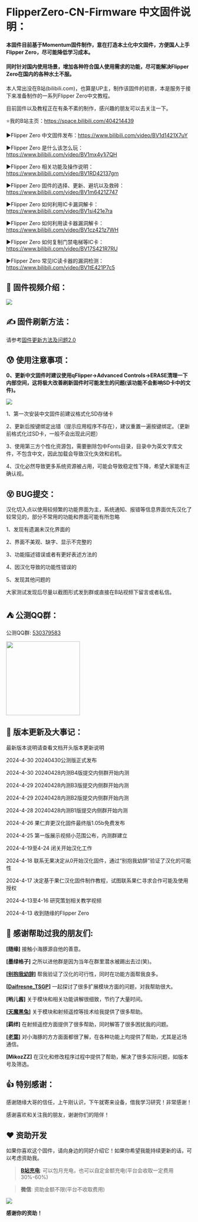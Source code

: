 # FlipperZero-CN-Firmware 中文固件说明：

<h4>本固件目前基于Momentum固件制作，意在打造本土化中文固件，方便国人上手Flipper Zero，尽可能降低学习成本。</h4>

<h4>同时针对国内使用场景，增加各种符合国人使用需求的功能，尽可能解决Flipper Zero在国内的各种水土不服。</h4>

本人常出没在B站(bilibili.com)，也算是UP主，制作该固件的初衷，本是服务于接下来准备制作的一系列Flipper Zero中文教程。

目前固件以及教程正在有条不紊的制作，感兴趣的朋友可以去关注一下。

⭐️我的B站主页：https://space.bilibili.com/404214439

▶️Flipper Zero 中文固件发布：https://www.bilibili.com/video/BV1d1421X7uY

▶️Flipper Zero 是什么该怎么玩：https://www.bilibili.com/video/BV1mx4y1i7QH

▶️Flipper Zero 相关功能及操作说明：https://www.bilibili.com/video/BV1RD42137gm

▶️Flipper Zero 固件的选择、更新、避坑以及救砖：https://www.bilibili.com/video/BV1m6421Z747

▶️Flipper Zero 如何利用IC卡漏洞解卡：https://www.bilibili.com/video/BV1si421e7ra

▶️Flipper Zero 如何利用读卡器漏洞解卡：https://www.bilibili.com/video/BV1cz421z7WH

▶️Flipper Zero 如何复制门禁电梯等IC卡：https://www.bilibili.com/video/BV17S421R7RU

▶️Flipper Zero 常见IC读卡器的漏洞检测：https://www.bilibili.com/video/BV1tE421P7c5

## 👀 固件视频介绍：

<a href="https://www.bilibili.com/video/BV1d1421X7uY" ><img src="mntm_cn-20240430公测版/screenshot/Screenshot-001.png"></a>

## ✍️ 固件刷新方法：

请参考[固件更新方法及问题2.0](Update_doc/ReadMe.md)

## 😰 使用注意事项：

**0、更新中文固件时建议使用qFlipper->Advanced Controls->ERASE清理一下内部空间，这将极大改善刷新固件时可能发生的问题(该功能不会影响SD卡中的文件)。**

<img src="Update_doc/assets/pic08.png">

1、第一次安装中文固件前建议格式化SD存储卡

2、更新后按键绑定出错（提示应用程序不存在），建议重置一遍按键绑定。（更新前格式化过SD卡，一般不会出现此问题）

3、使用第三方个性化资源包，需要删除包中Fonts目录，目录中为英文字库文件，不包含中文，因此加载会导致汉化失效和宕机。

4、汉化必然导致更多系统资源被占用，可能会导致稳定性下降，希望大家能有正确认视。


## 😵 BUG提交：

汉化切入点以使用较频繁的功能界面为主，系统通知、报错等信息界面优先汉化了较常见的，部分不常用的功能和界面可能有所忽略

1、发现有遗漏未汉化界面的

2、界面不美观、缺字、显示不完整的

3、功能描述错误或者有更好表述方法的

4、因汉化导致的功能性错误的

5、发现其他问题的


大家测试发现后尽量以截图形式发到群或直接在B站视频下留言或者私信。


## ⛺ 公测QQ群：

公测QQ群: [530379583](https://qm.qq.com/q/1DlppfAT08)

<img src="assets/qqgroup.png" Width="200px">

## 🎉 版本更新及大事记：

最新版本说明请查看文档开头版本更新说明

2024-4-30 20240430公测版正式发布

2024-4-30 20240428内测B4版提交内侧群开始内测

2024-4-29 20240428内测B3版提交内侧群开始内测

2024-4-29 20240428内测B2版提交内侧群开始内测

2024-4-28 20240428内测B1版提交内侧群开始内测

2024-4-26 果仁弃更汉化固件最终版1.05b免费发布

2024-4-25 第一版展示视频小范围公布，内测群建立

2024-4-19至4-24 闭关开始汉化工作

2024-4-18 联系无果决定从0开始汉化固件，通过“别抱我幼辞”验证了汉化的可能性

2024-4-17 决定基于果仁汉化固件制作教程，试图联系果仁寻求合作可能及使用授权

2024-4-13至4-16 研究策划相关教学视频

2024-4-13 收到随缘的Flipper Zero


## 👋 感谢帮助过我的朋友们:

<b>[随缘]</b>
接触小海豚源自他的善意。

<b>[墨绿格子]</b>
之所以进他群是因为当年在群里潜水被踢出去过(笑)。

<b>[[别抱我幼辞](https://github.com/Biebaowoyouci)]</b>
帮我验证了汉化的可行性，同时在功能方面帮我良多。

<b>[[Daifresne_TSGP](https://github.com/Daifresne)]</b>
一起探讨了很多扩展模块方面的问题，对我帮助很大。


<b>[哟儿酱]</b>
关于模块和相关功能讲解很细致，节约了大量时间。

<b>[[天魔黑兔](https://github.com/heitu001)]</b>
关于模块和射频遥控等技术给我提供了很多帮助。

<b>[羁绊]</b>
在射频遥控方面提供了很多帮助，同时解答了很多困扰我的问题。

<b>[[老葉](https://github.com/oldip)]</b>
对小海豚的方方面面都很了解，在各种功能上均提供了帮助，尤其是近场通信。

<b>[MikozZZ]</b>
在汉化和修改程序过程中提供了帮助，解决了很多实际问题，如版本号及筛选。


## 👍 特别感谢：

感谢随缘大哥的信任，上午刚认识，下午就寄来设备，借我学习研究！非常感谢！

感谢喜欢和关注我的朋友，谢谢你们的陪伴！


## ❤️ 资助开发
如果你喜欢这个固件，请向身边的同好介绍它！如果你希望我能持续更新的话，可以考虑资助我。

> **[B站充电](https://space.bilibili.com/404214439)**: 可以包月充电，也可以自定金额充电(平台会收取一定费用30%-60%)

> **微信**: 资助金额不限(平台不收取费用)

<img src="assets/weixin.png">

**感谢你的资助！**
